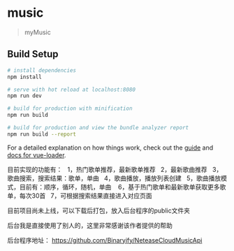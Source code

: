 # music

> myMusic


    

## Build Setup



``` bash
# install dependencies
npm install

# serve with hot reload at localhost:8080
npm run dev

# build for production with minification
npm run build

# build for production and view the bundle analyzer report
npm run build --report
```

For a detailed explanation on how things work, check out the [guide](http://vuejs-templates.github.io/webpack/) and [docs for vue-loader](http://vuejs.github.io/vue-loader).

目前实现的功能有：
    1，热门歌单推荐，最新歌单推荐
    2，最新歌曲推荐
    3，歌曲搜索，搜索结果：歌单，单曲
    4，歌曲播放，播放列表创建
    5，歌曲播放模式，目前有：顺序，循环，随机，单曲
    6，基于热门歌单和最新歌单获取更多歌单，每次30首
    7，可根据搜索结果直接进入对应页面

目前项目尚未上线，可以下载后打包，放入后台程序的public文件夹

后台我是直接使用了别人的，这里非常感谢该作者提供的帮助

后台程序地址：
  https://github.com/Binaryify/NeteaseCloudMusicApi
